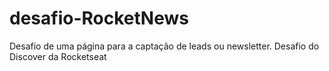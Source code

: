 # desafio-RocketNews
 Desafio de uma página para a captação de leads ou newsletter. Desafio do Discover da Rocketseat
